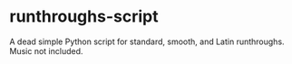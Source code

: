 # runthroughs-script
A dead simple Python script for standard, smooth, and Latin runthroughs. Music not included.
